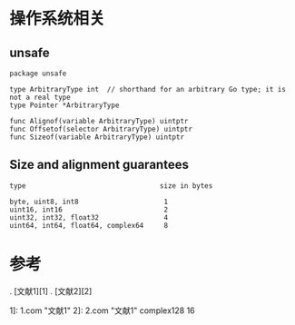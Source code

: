 <!-- toc -->
# 操作系统相关

## unsafe 

	package unsafe

	type ArbitraryType int  // shorthand for an arbitrary Go type; it is not a real type
	type Pointer *ArbitraryType

	func Alignof(variable ArbitraryType) uintptr
	func Offsetof(selector ArbitraryType) uintptr
	func Sizeof(variable ArbitraryType) uintptr

## Size and alignment guarantees 

	type                                 size in bytes
	
	byte, uint8, int8                     1
	uint16, int16                         2
	uint32, int32, float32                4
	uint64, int64, float64, complex64     8

# 参考

. [文献1][1]
. [文献2][2]

1]: 1.com  "文献1" 
2]: 2.com  "文献1" 
	complex128                           16
